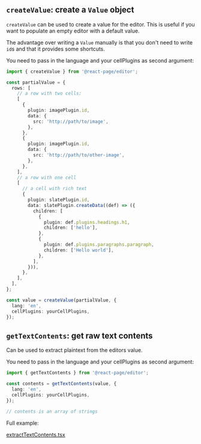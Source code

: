 ## `createValue`: create a `Value` object

`createValue` can be used to create a value for the editor. This is useful if you want to
populate an empty editor with a default value.

The advantage over writing a `Value` manually is that you don't need to write `id`s
and that it provides some shortcuts.

You need to pass in the language and your cellPlugins as second argument:

```ts
import { createValue } from '@react-page/editor';

const partialValue = {
  rows: [
    // a row with two cells:
    [
      {
        plugin: imagePlugin.id,
        data: {
          src: 'http://path/to/image',
        },
      },
      {
        plugin: imagePlugin.id,
        data: {
          src: 'http://path/to/other-image',
        },
      },
    ],
    // a row with one cell
    [
      // a cell with rich text
      {
        plugin: slatePlugin.id,
        data: slatePlugin.createData((def) => ({
          children: [
            {
              plugin: def.plugins.headings.h1,
              children: ['hello'],
            },
            {
              plugin: def.plugins.paragraphs.paragraph,
              children: ['Hello world'],
            },
          ],
        })),
      },
    ],
  ],
};

const value = createValue(partialValue, {
  lang: 'en',
  cellPlugins: yourCellPlugins,
});
```

## `getTextContents`: get raw text contents

Can be used to extract plaintext from the editors value.

You need to pass in the language and your cellPlugins as second argument:

```ts
import { getTextContents } from '@react-page/editor';

const contents = getTextContents(value, {
  lang: 'en',
  cellPlugins: yourCellPlugins,
});

// contents is an array of strings
```

Full example:

[extractTextContents.tsx](examples/pages/examples/extractTextContents.tsx ':include :type=code typescript')
